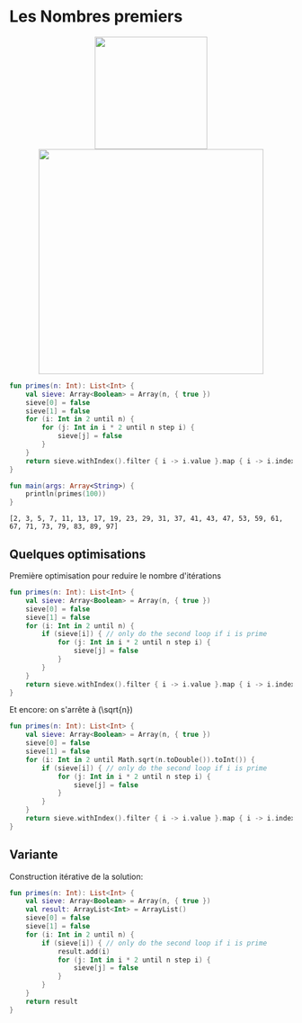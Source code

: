 # Les Nombres premiers

<center>
<img src="../images/Eratosthene.01.png" width="200">
</center>

<center>
<img src="../images/Sieve_of_Eratosthenes_animation.gif" width="400">
</center>

``` kotlin
fun primes(n: Int): List<Int> {
    val sieve: Array<Boolean> = Array(n, { true })
	sieve[0] = false
	sieve[1] = false
    for (i: Int in 2 until n) {
        for (j: Int in i * 2 until n step i) {
            sieve[j] = false
        }
    }
	return sieve.withIndex().filter { i -> i.value }.map { i -> i.index }
}

fun main(args: Array<String>) {
    println(primes(100))
}
```

```
[2, 3, 5, 7, 11, 13, 17, 19, 23, 29, 31, 37, 41, 43, 47, 53, 59, 61, 67, 71, 73, 79, 83, 89, 97]
```

## Quelques optimisations

Première optimisation pour reduire le nombre d'itérations

``` kotlin
fun primes(n: Int): List<Int> {
    val sieve: Array<Boolean> = Array(n, { true })
	sieve[0] = false
	sieve[1] = false
    for (i: Int in 2 until n) {
		if (sieve[i]) { // only do the second loop if i is prime
	        for (j: Int in i * 2 until n step i) {
	            sieve[j] = false
	        }
		}	
    }
	return sieve.withIndex().filter { i -> i.value }.map { i -> i.index }
}
```

Et encore: on s'arrête à \(\sqrt{n}\)

``` kotlin
fun primes(n: Int): List<Int> {
    val sieve: Array<Boolean> = Array(n, { true })
	sieve[0] = false
	sieve[1] = false
    for (i: Int in 2 until Math.sqrt(n.toDouble()).toInt()) {
		if (sieve[i]) { // only do the second loop if i is prime
	        for (j: Int in i * 2 until n step i) {
	            sieve[j] = false
	        }
		}	
    }
	return sieve.withIndex().filter { i -> i.value }.map { i -> i.index }
}
```

## Variante

Construction itérative de la solution:

``` kotlin
fun primes(n: Int): List<Int> {
    val sieve: Array<Boolean> = Array(n, { true })
	val result: ArrayList<Int> = ArrayList()
	sieve[0] = false
	sieve[1] = false
    for (i: Int in 2 until n) {
		if (sieve[i]) { // only do the second loop if i is prime
			result.add(i)
	        for (j: Int in i * 2 until n step i) {
	            sieve[j] = false
	        }
		}	
    }
	return result
}
```